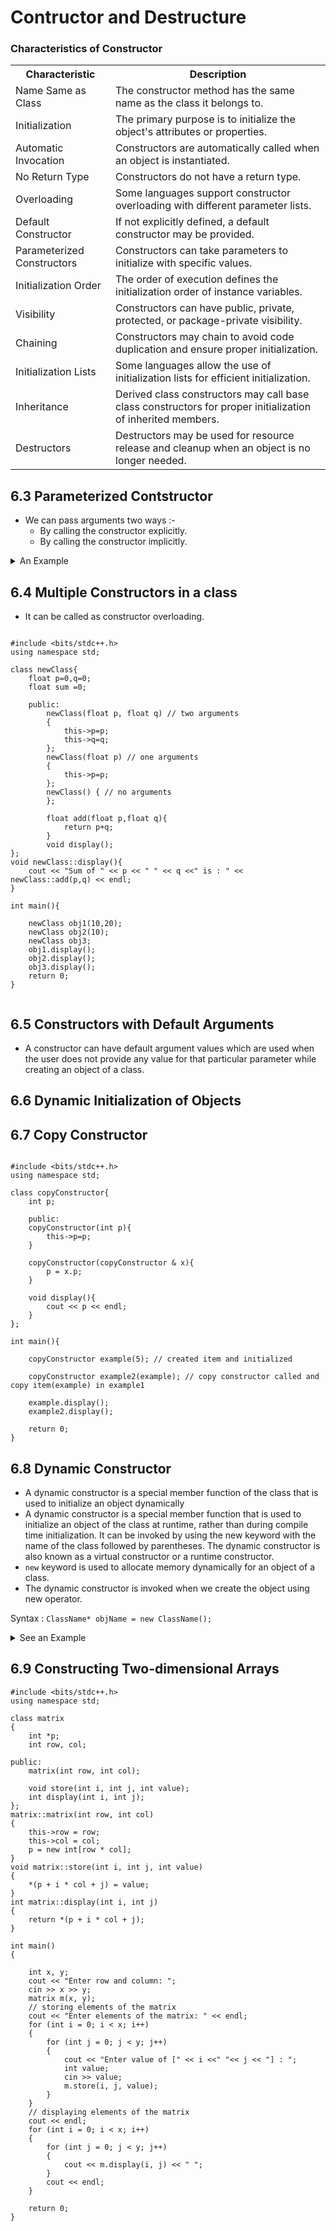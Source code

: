 # Contructor and Destructure

### Characteristics of Constructor 

<table>
  <tr>
    <th>Characteristic</th>
    <th>Description</th>
  </tr>
  <tr>
    <td>Name Same as Class</td>
    <td>The constructor method has the same name as the class it belongs to.</td>
  </tr>
  <tr>
    <td>Initialization</td>
    <td>The primary purpose is to initialize the object's attributes or properties.</td>
  </tr>
  <tr>
    <td>Automatic Invocation</td>
    <td>Constructors are automatically called when an object is instantiated.</td>
  </tr>
  <tr>
    <td>No Return Type</td>
    <td>Constructors do not have a return type.</td>
  </tr>
  <tr>
    <td>Overloading</td>
    <td>Some languages support constructor overloading with different parameter lists.</td>
  </tr>
  <tr>
    <td>Default Constructor</td>
    <td>If not explicitly defined, a default constructor may be provided.</td>
  </tr>
  <tr>
    <td>Parameterized Constructors</td>
    <td>Constructors can take parameters to initialize with specific values.</td>
  </tr>
  <tr>
    <td>Initialization Order</td>
    <td>The order of execution defines the initialization order of instance variables.</td>
  </tr>
  <tr>
    <td>Visibility</td>
    <td>Constructors can have public, private, protected, or package-private visibility.</td>
  </tr>
  <tr>
    <td>Chaining</td>
    <td>Constructors may chain to avoid code duplication and ensure proper initialization.</td>
  </tr>
  <tr>
    <td>Initialization Lists</td>
    <td>Some languages allow the use of initialization lists for efficient initialization.</td>
  </tr>
  <tr>
    <td>Inheritance</td>
    <td>Derived class constructors may call base class constructors for proper initialization of inherited members.</td>
  </tr>
  <tr>
    <td>Destructors</td>
    <td>Destructors may be used for resource release and cleanup when an object is no longer needed.</td>
  </tr>
</table>


## 6.3 Parameterized Contstructor

- We can pass arguments two ways :-
    - By calling the constructor explicitly.
    - By calling the constructor implicitly.

<details>
<summary>An Example </summary>

```
#include<bits/stdc++.h>
using namespace std;

class integer{
    int m,n;

    public:
        integer(int, int);
        void display();
};
integer::integer(int a, int b){
    m = a;
    n = b;
}
void integer::display(){
    cout<<"m = "<<m<<endl;
    cout<<"n = "<<n<<endl;
}

int main()
{
    integer int1(10,20); // constructor called implicity
    
    integer int2 = integer(40,13); // constructor called explicity



//    cout << "Int-1 " << int1.display() << endl; // dont write this way,it will be give error
    cout << "Int-1 : ";cout<<endl; int1.display(); cout << endl;
    cout << "Int-2 : ";  cout<<endl;
    int1.display();  // calling the method of object int1 to display its data members
    cout << endl;



    return 0;
}

```
</details>


## 6.4 Multiple Constructors in a class

- It can be called as constructor overloading.

```

#include <bits/stdc++.h>
using namespace std;

class newClass{
    float p=0,q=0;
    float sum =0;

    public:
        newClass(float p, float q) // two arguments
        {
            this->p=p;
            this->q=q;
        };
        newClass(float p) // one arguments
        {
            this->p=p;
        };
        newClass() { // no arguments
        };
        
        float add(float p,float q){
            return p+q;
        }
        void display();
};
void newClass::display(){
    cout << "Sum of " << p << " " << q <<" is : " << newClass::add(p,q) << endl;
}

int main(){
    
    newClass obj1(10,20);
    newClass obj2(10);
    newClass obj3;
    obj1.display();
    obj2.display();
    obj3.display();
    return 0;
}
 
```

## 6.5 Constructors with Default Arguments

- A constructor can have default argument values which are used when the user does not provide any value for that particular parameter while creating an object of a class.

## 6.6 Dynamic Initialization of Objects


## 6.7 Copy Constructor

```

#include <bits/stdc++.h>
using namespace std;

class copyConstructor{
    int p;

    public:
    copyConstructor(int p){
        this->p=p;
    }

    copyConstructor(copyConstructor & x){
        p = x.p;
    }

    void display(){
        cout << p << endl;
    }
};

int main(){

    copyConstructor example(5); // created item and initialized

    copyConstructor example2(example); // copy constructor called and copy item(example) in example1

    example.display();
    example2.display();
    
    return 0;
}

```

## 6.8 Dynamic Constructor 
- A dynamic constructor is a special member function of the class that is used to initialize an object dynamically
- A dynamic constructor is a special member function that is used to initialize an object of the class at runtime, rather than during compile time initialization. It can be invoked by using the new keyword with the name of the class followed by parentheses. The dynamic constructor is also known as a virtual constructor or a runtime constructor.
- `new` keyword is used to allocate memory dynamically for an object of a class.
- The dynamic constructor is invoked when we create the object using new operator.

Syntax : `ClassName* objName = new ClassName();`

<details>
<summary> See an Example </summary>

```

#include <bits/stdc++.h>
using namespace std;

class String
{
    char *name;
    int len;

public:
    String()
    {
        len = 0;
        name = NULL;
    }
    String(char *s)
    {
        len = strlen(s);
        name = new char[len + 1];
        strcpy(name, s);
    }
    void display()
    {
        cout << name << endl;
    }
    void join(String &a, String &b);
};
void String::join(String &a, String &b)
{
    len = a.len + b.len;
    delete name;
    name = new char[len + 1];
    strcpy(name, a.name);
    strcat(name, b.name);
}

int main()
{
    char *first = "Ahsanul ";
    String name1(first), name2("Hoque "), name3("Abir "), s1, s2;
    s1.join(name1, name2);
    s2.join(s1, name3);

    name1.display();
    name2.display();
    name3.display();

    s1.display();
    s2.display();

    return 0;
}

```

</details>

## 6.9 Constructing Two-dimensional Arrays

```
#include <bits/stdc++.h>
using namespace std;

class matrix
{
    int *p;
    int row, col;

public:
    matrix(int row, int col);

    void store(int i, int j, int value);
    int display(int i, int j);
};
matrix::matrix(int row, int col)
{
    this->row = row;
    this->col = col;
    p = new int[row * col];
}
void matrix::store(int i, int j, int value)
{
    *(p + i * col + j) = value;
}
int matrix::display(int i, int j)
{
    return *(p + i * col + j);
}

int main()
{

    int x, y;
    cout << "Enter row and column: ";
    cin >> x >> y;
    matrix m(x, y);
    // storing elements of the matrix
    cout << "Enter elements of the matrix: " << endl;
    for (int i = 0; i < x; i++)
    {
        for (int j = 0; j < y; j++)
        {
            cout << "Enter value of [" << i <<" "<< j << "] : ";
            int value;
            cin >> value;
            m.store(i, j, value);
        }
    }
    // displaying elements of the matrix
    cout << endl;
    for (int i = 0; i < x; i++)
    {
        for (int j = 0; j < y; j++)
        {
            cout << m.display(i, j) << " ";
        }
        cout << endl;
    }

    return 0;
}

```


